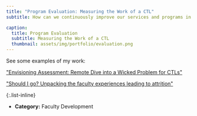 ```yaml
---
title: "Program Evaluation: Measuring the Work of a CTL"
subtitle: How can we continuously improve our services and programs in faculty development?

caption:
  title: Program Evaluation
  subtitle: Measuring the Work of a CTL
  thumbnail: assets/img/portfolio/evaluation.png
---
```


See some examples of my work:

["Envisioning Assessment: Remote Dive into a Wicked Problem for CTLs"](https://guidebook.com/g/#/guides/pod23/schedule/sessions/29276956?scheduleDayPosition=2023-11-17&scheduleTracks=616131)

["Should I go? Unpacking the faculty experiences leading to attrition"](https://pod2022seattle.sched.com/event/1AeeT/should-i-go-unpacking-the-faculty-experiences-leading-to-attrition)

{:.list-inline}
- **Category:** Faculty Development
